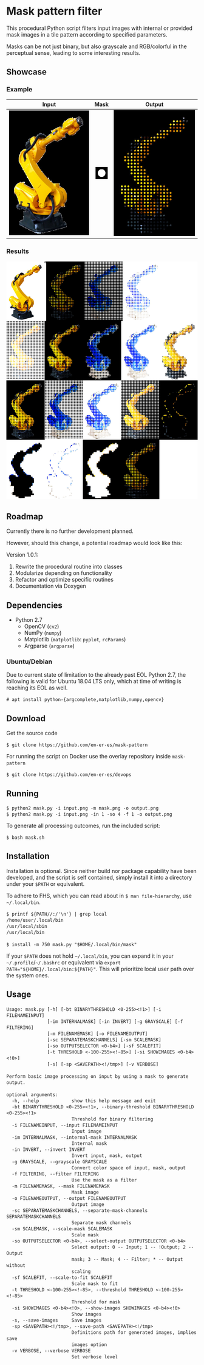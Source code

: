 # Mask pattern filter

This procedural Python script filters input images with internal or provided mask images in a tile pattern according to specified parameters.

Masks can be not just binary, but also grayscale and RGB/colorful in the perceptual sense, leading to some interesting results.
## Showcase

### Example

| Input | Mask | Output |
|:-----:|:----:|:------:|
| ![Input](readme-input.jpg) | ![Mask](mask.png) | ![Output](readme-output.jpg) |

### Results

![Mask filter showcase](showcase.jpg)

## Roadmap

Currently there is no further development planned.

However, should this change, a potential roadmap would look like this:

Version 1.0.1:

1. Rewrite the procedural routine into classes
2. Modularize depending on functionality
3. Refactor and optimize specific routines
4. Documentation via Doxygen

## Dependencies

* Python 2.7
  - OpenCV (`cv2`)
  - NumPy (`numpy`)
  - Matplotlib (`matplotlib`: `pyplot`, `rcParams`)
  - Argparse (`argparse`)

### Ubuntu/Debian

Due to current state of limitation to the already past EOL Python 2.7, the following is valid for Ubuntu 18.04 LTS only, which at time of writing is reaching its EOL as well.

```
# apt install python-{argcomplete,matplotlib,numpy,opencv}
```

## Download

Get the source code

```
$ git clone https://github.com/em-er-es/mask-pattern
```

For running the script on Docker use the overlay repository inside `mask-pattern`

```
$ git clone https://github.com/em-er-es/devops
```

## Running

```
$ python2 mask.py -i input.png -m mask.png -o output.png
$ python2 mask.py -i input.png -in 1 -so 4 -f 1 -o output.png
```

To generate all processing outcomes, run the included script:

```
$ bash mask.sh
```

## Installation

Installation is optional. Since neither build nor package capability have been developed, and the script is self contained, simply install it into a directory under your `$PATH` or equivalent.

To adhere to FHS, which you can read about in `$ man file-hierarchy`, use `~/.local/bin`.

```
$ printf ${PATH//:/'\n'} | grep local
/home/user/.local/bin
/usr/local/sbin
/usr/local/bin

$ install -m 750 mask.py "$HOME/.local/bin/mask"
```

If your `$PATH` does not hold `~/.local/bin`, you can expand it in your `~/.profile`/`~/.bashrc` or equivalent via `export PATH="${HOME}/.local/bin:${PATH}"`. This will prioritize local user path over the system ones.

## Usage

```
Usage: mask.py [-h] [-bt BINARYTHRESHOLD <0-255><!1>] [-i FILENAMEINPUT]
               [-im INTERNALMASK] [-in INVERT] [-g GRAYSCALE] [-f FILTERING]
               [-m FILENAMEMASK] [-o FILENAMEOUTPUT]
               [-sc SEPARATEMASKCHANNELS] [-sm SCALEMASK]
               [-so OUTPUTSELECTOR <0-b4>] [-sf SCALEFIT]
               [-t THRESHOLD <-100-255><!-85>] [-si SHOWIMAGES <0-b4><!0>]
               [-s] [-sp <SAVEPATH><!/tmp>] [-v VERBOSE]

Perform basic image processing on input by using a mask to generate output.

optional arguments:
  -h, --help            show this help message and exit
  -bt BINARYTHRESHOLD <0-255><!1>, --binary-threshold BINARYTHRESHOLD <0-255><!1>
                        Threshold for binary filtering
  -i FILENAMEINPUT, --input FILENAMEINPUT
                        Input image
  -im INTERNALMASK, --internal-mask INTERNALMASK
                        Internal mask
  -in INVERT, --invert INVERT
                        Invert input, mask, output
  -g GRAYSCALE, --grayscale GRAYSCALE
                        Convert color space of input, mask, output
  -f FILTERING, --filter FILTERING
                        Use the mask as a filter
  -m FILENAMEMASK, --mask FILENAMEMASK
                        Mask image
  -o FILENAMEOUTPUT, --output FILENAMEOUTPUT
                        Output image
  -sc SEPARATEMASKCHANNELS, --separate-mask-channels SEPARATEMASKCHANNELS
                        Separate mask channels
  -sm SCALEMASK, --scale-mask SCALEMASK
                        Scale mask
  -so OUTPUTSELECTOR <0-b4>, --select-output OUTPUTSELECTOR <0-b4>
                        Select output: 0 -- Input; 1 -- !Output; 2 -- Output
                        mask; 3 -- Mask; 4 -- Filter; * -- Output without
                        scaling
  -sf SCALEFIT, --scale-to-fit SCALEFIT
                        Scale mask to fit
  -t THRESHOLD <-100-255><!-85>, --threshold THRESHOLD <-100-255><!-85>
                        Threshold for mask
  -si SHOWIMAGES <0-b4><!0>, --show-images SHOWIMAGES <0-b4><!0>
                        Show images
  -s, --save-images     Save images
  -sp <SAVEPATH><!/tmp>, --save-path <SAVEPATH><!/tmp>
                        Definitions path for generated images, implies save
                        images option
  -v VERBOSE, --verbose VERBOSE
                        Set verbose level
```
